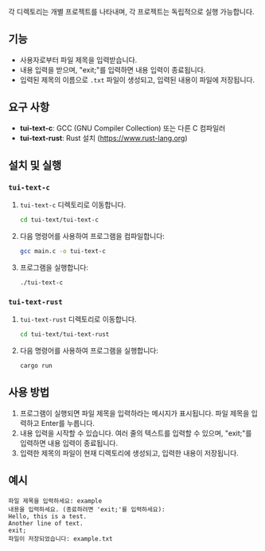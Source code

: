
각 디렉토리는 개별 프로젝트를 나타내며, 각 프로젝트는 독립적으로 실행 가능합니다.

## 기능

- 사용자로부터 파일 제목을 입력받습니다.
- 내용 입력을 받으며, "exit;"를 입력하면 내용 입력이 종료됩니다.
- 입력된 제목의 이름으로 `.txt` 파일이 생성되고, 입력된 내용이 파일에 저장됩니다.

## 요구 사항

- **tui-text-c**: GCC (GNU Compiler Collection) 또는 다른 C 컴파일러
- **tui-text-rust**: Rust 설치 (https://www.rust-lang.org)

## 설치 및 실행

### `tui-text-c`

1. `tui-text-c` 디렉토리로 이동합니다.

    ```bash
    cd tui-text/tui-text-c
    ```

2. 다음 명령어를 사용하여 프로그램을 컴파일합니다:

    ```bash
    gcc main.c -o tui-text-c
    ```

3. 프로그램을 실행합니다:

    ```bash
    ./tui-text-c
    ```

### `tui-text-rust`

1. `tui-text-rust` 디렉토리로 이동합니다.

    ```bash
    cd tui-text/tui-text-rust
    ```

2. 다음 명령어를 사용하여 프로그램을 실행합니다:

    ```bash
    cargo run
    ```

## 사용 방법

1. 프로그램이 실행되면 파일 제목을 입력하라는 메시지가 표시됩니다. 파일 제목을 입력하고 Enter를 누릅니다.
2. 내용 입력을 시작할 수 있습니다. 여러 줄의 텍스트를 입력할 수 있으며, "exit;"를 입력하면 내용 입력이 종료됩니다.
3. 입력한 제목의 파일이 현재 디렉토리에 생성되고, 입력한 내용이 저장됩니다.

## 예시

```plaintext
파일 제목을 입력하세요: example
내용을 입력하세요. (종료하려면 'exit;'를 입력하세요):
Hello, this is a test.
Another line of text.
exit;
파일이 저장되었습니다: example.txt
